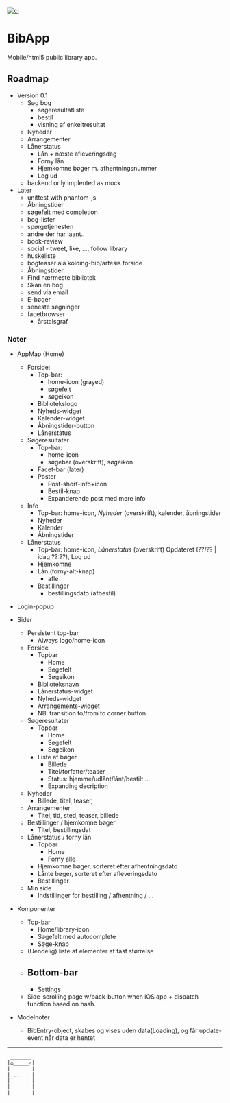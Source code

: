 [![ci](https://secure.travis-ci.org/rasmuserik/bibapp.png)](http://travis-ci.org/rasmuserik/bibapp)
# BibApp

Mobile/html5 public library app.

## Roadmap

- Version 0.1
    - Søg bog
        - søgeresultatliste
        - bestil
        - visning af enkeltresultat
    - Nyheder 
    - Arrangementer
    - Lånerstatus
        - Lån + næste afleveringsdag
        - Forny lån
        - Hjemkomne bøger m. afhentningsnummer
        - Log ud
    - backend only implented as mock
- Later
    - unittest with phantom-js
    - Åbningstider
    - søgefelt med completion
    - bog-lister
    - spørgetjenesten
    - andre der har laant..
    - book-review
    - social - tweet, like, ..., follow library
    - huskeliste
    - bogteaser ala kolding-bib/artesis forside
    - Åbningstider
    - Find nærmeste bibliotek
    - Skan en bog
    - send via email
    - E-bøger
    - seneste søgninger
    - facetbrowser
        - årstalsgraf

### Noter

- AppMap (Home)
    - Forside:
        - Top-bar: 
            - home-icon (grayed)
            - søgefelt
            - søgeikon
        - Bibliotekslogo
        - Nyheds-widget
        - Kalender-widget
        - Åbningstider-button
        - Lånerstatus
    - Søgeresultater
        - Top-bar: 
            - home-icon
            - søgebar (overskrift), søgeikon 
        - Facet-bar (later)
        - Poster
            - Post-short-info+icon
            - Bestil-knap
            - Expanderende post med mere info
    - Info
        - Top-bar: home-icon, _Nyheder_ (overskrift), kalender, åbningstider
        - Nyheder
        - Kalender
        - Åbningstider
    - Lånerstatus
        - Top-bar: home-icon, _Lånerstatus_ (overskrift) Opdateret (??/?? | idag ??:??), Log ud
        - Hjemkomne
        - Lån (forny-alt-knap)
            - afle
        - Bestillinger
            - bestillingsdato (afbestil)
- Login-popup

- Sider
    - Persistent top-bar
        - Always logo/home-icon
    - Forside
        - Topbar
            - Home
            - Søgefelt
            - Søgeikon
        - Biblioteksnavn
        - Lånerstatus-widget
        - Nyheds-widget
        - Arrangements-widget
        - NB: transition to/from to corner button
    - Søgeresultater
        - Topbar
            - Home
            - Søgefelt
            - Søgeikon
        - Liste af bøger
            - Billede
            - Titel/forfatter/teaser
            - Status: hjemme/udlånt/lånt/bestilt...
            - Expanding decription
    - Nyheder
        - Billede, titel, teaser,
    - Arrangementer
        - Titel, tid, sted, teaser, billede
    - Bestillinger / hjemkomne bøger
        - Titel, bestillingsdat
    - Lånerstatus / forny lån
        - Topbar
            - Home
            - Forny alle
        - Hjemkomne bøger, sorteret efter afhentningsdato
        - Lånte bøger, sorteret efter afleveringsdato
        - Bestillinger
    - Min side
        - Indstillinger for bestilling / afhentning / ...
- Komponenter
    - Top-bar
        - Home/library-icon
        - Søgefelt med autocomplete
        - Søge-knap
    - (Uendelig) liste af elementer af fast størrelse
    - Bottom-bar
        - 
        - Settings
    - Side-scrolling page w/back-button when iOS app + dispatch function based on hash.
- Modelnoter
    - BibEntry-object, skabes og vises uden data(Loading), og får update-event når data er hentet


----

     _______
    |⌂_____✍|
    |       |
    | ...   |
    |       |
    |       |
    |       |
